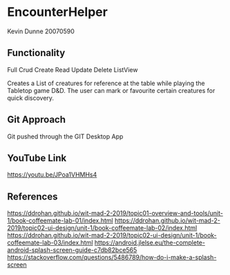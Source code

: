 # EncounterHelper

Kevin Dunne
20070590

Functionality 
--------------------
Full Crud
Create
Read
Update
Delete
ListView

Creates a List of creatures for reference at the table while playing the Tabletop game D&D.
The user can mark or favourite certain creatures for quick discovery.

Git Approach
--------------------
Git pushed through the GIT Desktop App

YouTube Link
--------------------
https://youtu.be/JPoa1VHMHs4

References
--------------------
https://ddrohan.github.io/wit-mad-2-2019/topic01-overview-and-tools/unit-1/book-coffeemate-lab-01/index.html
https://ddrohan.github.io/wit-mad-2-2019/topic02-ui-design/unit-1/book-coffeemate-lab-02/index.html
https://ddrohan.github.io/wit-mad-2-2019/topic02-ui-design/unit-1/book-coffeemate-lab-03/index.html
https://android.jlelse.eu/the-complete-android-splash-screen-guide-c7db82bce565
https://stackoverflow.com/questions/5486789/how-do-i-make-a-splash-screen
